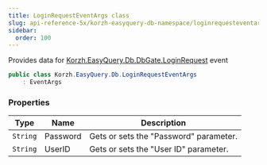 ```yaml
---
title: LoginRequestEventArgs class
slug: api-reference-5x/korzh-easyquery-db-namespace/loginrequesteventargs-class
sidebar:
  order: 100
---
```


Provides data for [Korzh.EasyQuery.Db.DbGate.LoginRequest](/easyquery/docs/api-reference-5x/korzh-easyquery-db-namespace/dbgate-class) event
```csharp
public class Korzh.EasyQuery.Db.LoginRequestEventArgs
    : EventArgs

```

### Properties

| Type | Name | Description | 
| --- | --- | --- | 
| `String` | Password | Gets or sets the "Password" parameter. | 
| `String` | UserID | Gets or sets the "User ID" parameter. |
